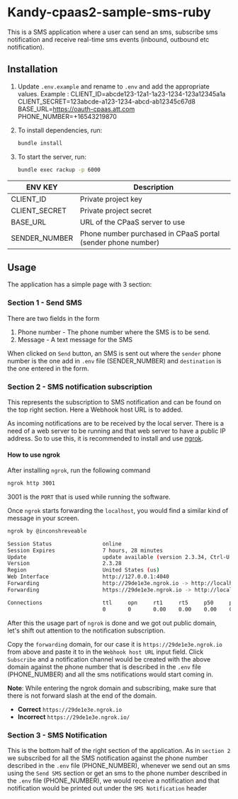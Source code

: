 # Kandy-cpaas2-sample-sms-ruby

This is a SMS application where a user can send an sms, subscribe sms notification and receive real-time sms events (inbound, outbound etc notification).


## Installation

1. Update `.env.example` and rename to `.env` and add the appropriate values.
Example : 
 CLIENT_ID=abcde123-12a1-1a23-1234-123a12345a1a
 CLIENT_SECRET=123abcde-a123-1234-abcd-ab12345c67d8
 BASE_URL=https://oauth-cpaas.att.com
 PHONE_NUMBER=+16543219870


2. To install dependencies, run:

    ```bash
    bundle install
    ```
    
3. To start the server, run:

    ```bash
    bundle exec rackup -p 6000
    ```

ENV KEY       | Description
------------- | -------------
CLIENT_ID     | Private project key
CLIENT_SECRET | Private project secret
BASE_URL      | URL of the CPaaS server to use
SENDER_NUMBER  | Phone number purchased in CPaaS portal (sender phone number)


## Usage

The application has a simple page with 3 section:

### Section 1 - Send SMS

There are two fields in the form

1. Phone number - The phone number where the SMS is to be send.
2. Message - A text message for the SMS

When clicked on `Send` button, an SMS is sent out where the `sender` phone number is the one add in `.env` file (SENDER_NUMBER) and `destination` is the one entered in the form.

### Section 2 - SMS notification subscription

This represents the subscription to SMS notification and can be found on the top right section. Here a Webhook host URL is to added.

As incoming notifications are to be received by the local server. There is a need of a web server to be running and that web server to have a public IP address. So to use this, it is recommended to install and use [ngrok](https://ngrok.com/).

#### How to use ngrok

After installing `ngrok`, run the following command

```bash
ngrok http 3001
```

3001 is the `PORT` that is used while running the software.

Once `ngrok` starts forwarding the `localhost`, you would find a similar kind of message in your screen.

```bash
ngrok by @inconshreveable                                                                  (Ctrl+C to quit)

Session Status                online
Session Expires               7 hours, 28 minutes
Update                        update available (version 2.3.34, Ctrl-U to update)
Version                       2.3.28
Region                        United States (us)
Web Interface                 http://127.0.0.1:4040
Forwarding                    http://29de1e3e.ngrok.io -> http://localhost:3001
Forwarding                    https://29de1e3e.ngrok.io -> http://localhost:3001

Connections                   ttl     opn     rt1     rt5     p50     p90
                              0       0       0.00    0.00    0.00    0.00
```

After this the usage part of `ngrok` is done and we got out public domain, let's shift out attention to the notification subscription.

Copy the `forwarding` domain, for our case it is `https://29de1e3e.ngrok.io` from above and paste it to in the `Webhook host URL` input field.
Click `Subscribe` and a notification channel would be created with the above domain against the phone number that is described in the `.env` file (PHONE_NUMBER) and all the sms notifications would start coming in.

**Note**: While entering the ngrok domain and subscribing, make sure that there is not forward slash at the end of the domain.

- **Correct** `https://29de1e3e.ngrok.io`
- **Incorrect** `https://29de1e3e.ngrok.io/`

### Section 3 - SMS Notification

This is the bottom half of the right section of the application. As in `section 2` we subscribed for all the SMS notification against the phone number described in the `.env` file (PHONE_NUMBER), whenever we send out an sms using the `Send SMS` section or get an sms to the phone number described in the `.env` file (PHONE_NUMBER), we would receive a notification and that notification would be printed out under the `SMS Notification` header